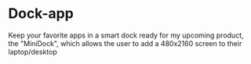 # Dock-app
Keep your favorite apps in a smart dock ready for my upcoming product, the "MiniDock", which allows the user to add a 480x2160 screen to their laptop/desktop
